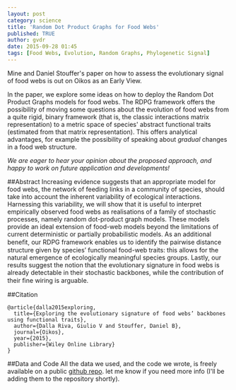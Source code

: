 ```yaml
---
layout: post
category: science
title: 'Random Dot Product Graphs for Food Webs'
published: TRUE
author: gvdr
date: 2015-09-28 01:45
tags: [Food Webs, Evolution, Random Graphs, Phylogenetic Signal]
---
```


Mine and Daniel Stouffer's paper on how to assess the evolutionary signal of food
webs is out on Oikos as an Early View.

In the paper, we explore some ideas on how to deploy the Random Dot Product Graphs
models for food webs. The RDPG framework offers the possibility of moving some
questions about the evolution of food webs from a quite rigid, binary framework
(that is, the classic interactions matrix representation) to a metric space of
species' abstract functional traits (estimated from that matrix
representation). This offers analytical advantages, for example the possibility
of speaking about *gradual* changes in a food web structure.

_We are eager to hear your opinion about the proposed approach, and happy to work on future application and developments!_

##Abstract
Increasing evidence suggests that an appropriate model for food webs, the
network of feeding links in a community of species, should take into account
the inherent variability of ecological interactions. Harnessing this
variability, we will show that it is useful to interpret empirically observed
food webs as realisations of a family of stochastic processes, namely random
dot-product graph models. These models provide an ideal extension of food-web
models beyond the limitations of current deterministic or partially
probabilistic models. As an additional beneﬁt, our RDPG framework enables us to
identify the pairwise distance structure given by species’ functional food-web
traits: this allows for the natural emergence of ecologically meaningful
species groups. Lastly, our results suggest the notion that the evolutionary
signature in food webs is already detectable in their stochastic backbones,
while the contribution of their ﬁne wiring is arguable.

##Citation
```
@article{dalla2015exploring,
  title={Exploring the evolutionary signature of food webs’ backbones using functional traits},
  author={Dalla Riva, Giulio V and Stouffer, Daniel B},
  journal={Oikos},
  year={2015},
  publisher={Wiley Online Library}
}
```

##Data and Code
All the data we used, and the code we wrote, is freely available on a
public [github repo](https://github.com/gvdr/RDPG_foodweb).
let me know if you need more info (I'll be adding them to the repository shortly).
